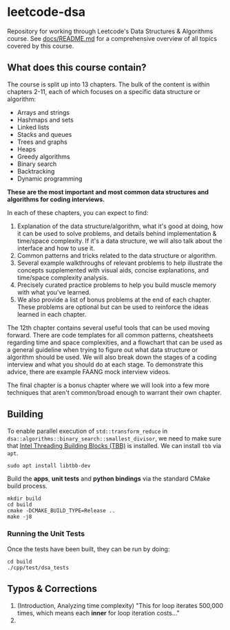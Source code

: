 # leetcode-dsa
Repository for working through Leetcode's Data Structures &amp; Algorithms course. See [docs/README.md](/docs/README.md) for a comprehensive overview of all topics covered by this course.

## What does this course contain?
The course is split up into 13 chapters. The bulk of the content is within chapters 2-11, each of which focuses on a specific data structure or algorithm:

- Arrays and strings
- Hashmaps and sets
- Linked lists
- Stacks and queues
- Trees and graphs
- Heaps
- Greedy algorithms
- Binary search
- Backtracking
- Dynamic programming

__These are the most important and most common data structures and algorithms for coding interviews.__

In each of these chapters, you can expect to find:

1. Explanation of the data structure/algorithm, what it's good at doing, how it can be used to solve problems, and details behind implementation & time/space complexity. If it's a data structure, we will also talk about the interface and how to use it.
2. Common patterns and tricks related to the data structure or algorithm.
3. Several example walkthroughs of relevant problems to help illustrate the concepts supplemented with visual aids, concise explanations, and time/space complexity analysis.
4. Precisely curated practice problems to help you build muscle memory with what you've learned.
5. We also provide a list of bonus problems at the end of each chapter. These problems are optional but can be used to reinforce the ideas learned in each chapter.

The 12th chapter contains several useful tools that can be used moving forward. There are code templates for all common patterns, cheatsheets regarding time and space complexities, and a flowchart that can be used as a general guideline when trying to figure out what data structure or algorithm should be used. We will also break down the stages of a coding interview and what you should do at each stage. To demonstrate this advice, there are example FAANG mock interview videos.

The final chapter is a bonus chapter where we will look into a few more techniques that aren't common/broad enough to warrant their own chapter.

## Building
To enable parallel execution of `std::transform_reduce` in `dsa::algorithms::binary_search::smallest_divisor`, we need to make sure that [Intel Threading Building Blocks (TBB)](https://github.com/uxlfoundation/oneTBB/tree/master) is installed. We can install `tbb` via `apt`.

```
sudo apt install libtbb-dev
```

Build the __apps__, __unit tests__ and __python bindings__ via the standard CMake build process.

```
mkdir build
cd build
cmake -DCMAKE_BUILD_TYPE=Release ..
make -j8
```

### Running the Unit Tests
Once the tests have been built, they can be run by doing:

```
cd build
./cpp/test/dsa_tests
```

## Typos & Corrections
1. (Introduction, Analyzing time complexity) "This for loop iterates 500,000 times, which means each __inner__ for loop iteration costs..."
2. 
